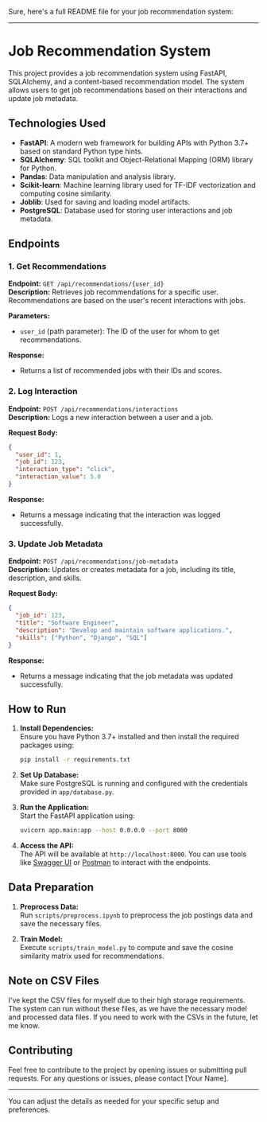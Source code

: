 Sure, here's a full README file for your job recommendation system:

---

# Job Recommendation System

This project provides a job recommendation system using FastAPI, SQLAlchemy, and a content-based recommendation model. The system allows users to get job recommendations based on their interactions and update job metadata.

## Technologies Used

- **FastAPI**: A modern web framework for building APIs with Python 3.7+ based on standard Python type hints.
- **SQLAlchemy**: SQL toolkit and Object-Relational Mapping (ORM) library for Python.
- **Pandas**: Data manipulation and analysis library.
- **Scikit-learn**: Machine learning library used for TF-IDF vectorization and computing cosine similarity.
- **Joblib**: Used for saving and loading model artifacts.
- **PostgreSQL**: Database used for storing user interactions and job metadata.

## Endpoints

### 1. **Get Recommendations**

**Endpoint:** `GET /api/recommendations/{user_id}`  
**Description:** Retrieves job recommendations for a specific user. Recommendations are based on the user's recent interactions with jobs.

**Parameters:**
- `user_id` (path parameter): The ID of the user for whom to get recommendations.

**Response:**
- Returns a list of recommended jobs with their IDs and scores.

### 2. **Log Interaction**

**Endpoint:** `POST /api/recommendations/interactions`  
**Description:** Logs a new interaction between a user and a job.

**Request Body:**
```json
{
  "user_id": 1,
  "job_id": 123,
  "interaction_type": "click",
  "interaction_value": 5.0
}
```

**Response:**
- Returns a message indicating that the interaction was logged successfully.

### 3. **Update Job Metadata**

**Endpoint:** `POST /api/recommendations/job-metadata`  
**Description:** Updates or creates metadata for a job, including its title, description, and skills.

**Request Body:**
```json
{
  "job_id": 123,
  "title": "Software Engineer",
  "description": "Develop and maintain software applications.",
  "skills": ["Python", "Django", "SQL"]
}
```

**Response:**
- Returns a message indicating that the job metadata was updated successfully.

## How to Run

1. **Install Dependencies:**  
   Ensure you have Python 3.7+ installed and then install the required packages using:
   ```bash
   pip install -r requirements.txt
   ```

2. **Set Up Database:**  
   Make sure PostgreSQL is running and configured with the credentials provided in `app/database.py`.

3. **Run the Application:**  
   Start the FastAPI application using:
   ```bash
   uvicorn app.main:app --host 0.0.0.0 --port 8000
   ```

4. **Access the API:**  
   The API will be available at `http://localhost:8000`. You can use tools like [Swagger UI](http://localhost:8000/docs) or [Postman](https://www.postman.com/) to interact with the endpoints.

## Data Preparation

1. **Preprocess Data:**  
   Run `scripts/preprocess.ipynb` to preprocess the job postings data and save the necessary files.

2. **Train Model:**  
   Execute `scripts/train_model.py` to compute and save the cosine similarity matrix used for recommendations.

## Note on CSV Files

I've kept the CSV files for myself due to their high storage requirements. The system can run without these files, as we have the necessary model and processed data files. If you need to work with the CSVs in the future, let me know.

## Contributing

Feel free to contribute to the project by opening issues or submitting pull requests. For any questions or issues, please contact [Your Name].

---

You can adjust the details as needed for your specific setup and preferences.
